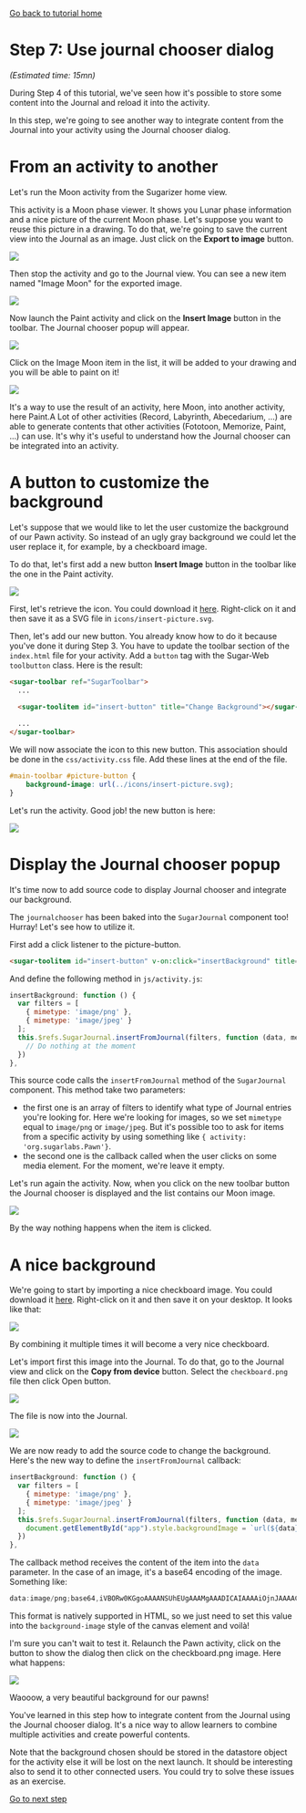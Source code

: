[Go back to tutorial home](tutorial.md)

# Step 7: Use journal chooser dialog
*(Estimated time: 15mn)*

During Step 4 of this tutorial, we've seen how it's possible to store some content into the Journal and reload it into the activity.

In this step, we're going to see another way to integrate content from the Journal into your activity using the Journal chooser dialog.

# From an activity to another

Let's run the Moon activity from the Sugarizer home view.

This activity is a Moon phase viewer. It shows you Lunar phase information and a nice picture of the current Moon phase.
Let's suppose you want to reuse this picture in a drawing. To do that, we're going to save the current view into the Journal as an image.
Just click on the **Export to image** button.

![](../images/tutorial_step7_1.png)

Then stop the activity and go to the Journal view.
You can see a new item named "Image Moon" for the exported image.

![](../images/tutorial_step7_2.png)

Now launch the Paint activity and click on the **Insert Image** button in the toolbar.
The Journal chooser popup will appear.

![](../images/tutorial_step7_3.png)

Click on the Image Moon item in the list, it will be added to your drawing and you will be able to paint on it!

![](../images/tutorial_step7_4.png)

It's a way to use the result of an activity, here Moon, into another activity, here Paint.A Lot of other activities (Record, Labyrinth, Abecedarium, ...) are able to generate contents that other activities (Fototoon, Memorize, Paint, ...) can use. It's why it's useful to understand how the Journal chooser can be integrated into an activity.


# A button to customize the background

Let's suppose that we would like to let the user customize the background of our Pawn activity. So instead of an ugly gray background we could let the user replace it, for example, by a checkboard image.

To do that, let's first add a new button **Insert Image** button in the toolbar like the one in the Paint activity.

![](../images/tutorial_step7_5.png)

First, let's retrieve the icon. 
You could download it [here](../images/insert-picture.svg). Right-click on it and then save it as a SVG file in `icons/insert-picture.svg`.

Then, let's add our new button. You already know how to do it because you've done it during Step 3. You have to update the toolbar section of the `index.html` file for your activity. Add a `button` tag with the Sugar-Web `toolbutton` class. Here is the result:
```html
<sugar-toolbar ref="SugarToolbar">
  ...

  <sugar-toolitem id="insert-button" title="Change Background"></sugar-toolitem>
  
  ...
</sugar-toolbar>
```

We will now associate the icon to this new button. This association should be done in the `css/activity.css` file. Add these lines at the end of the file.
```css
#main-toolbar #picture-button {
	background-image: url(../icons/insert-picture.svg);
}
```
Let's run the activity. Good job! the new button is here:

![](../images/tutorial_step7_6.png)


# Display the Journal chooser popup

It's time now to add source code to display Journal chooser and integrate our background.

The `journalchooser` has been baked into the `SugarJournal` component too! Hurray! Let's see how to utilize it.

First add a click listener to the picture-button.
```html
<sugar-toolitem id="insert-button" v-on:click="insertBackground" title="Change Background"></sugar-toolitem>
```
And define the following method in `js/activity.js`:
```js
insertBackground: function () {
  var filters = [
    { mimetype: 'image/png' }, 
    { mimetype: 'image/jpeg' }
  ];
  this.$refs.SugarJournal.insertFromJournal(filters, function (data, metadata) {
    // Do nothing at the moment
  })
},
```
This source code calls the `insertFromJournal` method of the `SugarJournal` component. This method take two parameters:

* the first one is an array of filters to identify what type of Journal entries you're looking for. Here we're looking for images, so we set `mimetype` equal to `image/png` or `image/jpeg`. But it's possible too to ask for items from a specific activity by using something like `{ activity: 'org.sugarlabs.Pawn'}`.
* the second one is the callback called when the user clicks on some media element. For the moment, we're leave it empty.

Let's run again the activity. Now, when you click on the new toolbar button the Journal chooser is displayed and the list contains our Moon image.

![](../images/tutorial_step7_7.png)

By the way nothing happens when the item is clicked.


# A nice background

We're going to start by importing a nice checkboard image. You could download it [here](../images/checkboard.png). Right-click on it and then save it on your desktop. It looks like that:

![](../images/checkboard.png)

By combining it multiple times it will become a very nice checkboard.

Let's import first this image into the Journal. To do that, go to the Journal view and click on the **Copy from device** button. Select the `checkboard.png` file then click Open button. 

![](../images/tutorial_step7_8.png)

The file is now into the Journal.

![](../images/tutorial_step7_9.png)

We are now ready to add the source code to change the background. Here's the new way to define the `insertFromJournal` callback:
```js
insertBackground: function () {
  var filters = [
    { mimetype: 'image/png' }, 
    { mimetype: 'image/jpeg' }
  ];
  this.$refs.SugarJournal.insertFromJournal(filters, function (data, metadata) {
    document.getElementById("app").style.backgroundImage = `url(${data})`;
  })
},
```
The callback method receives the content of the item into the `data` parameter. In the case of an image, it's a base64 encoding of the image. Something like: 
```js
data:image/png;base64,iVBORw0KGgoAAAANSUhEUgAAAMgAAADICAIAAAAiOjnJAAAACXBIWXMAAAsTAAALEwEAmpwYAAAAB3RJTUUH4wIRCSUFWSm...
```
This format is natively supported in HTML, so we just need to set this value into the `background-image` style of the canvas element and voilà!

I'm sure you can't wait to test it. Relaunch the Pawn activity, click on the button to show the dialog then click on the checkboard.png image. Here what happens:

![](../images/tutorial_step7_10.png)

Waooow, a very beautiful background for our pawns!

You've learned in this step how to integrate content from the Journal using the Journal chooser dialog. It's a nice way to allow learners to combine multiple activities and create powerful contents.

Note that the background chosen should be stored in the datastore object for the activity else it will be lost on the next launch. It should be interesting also to send it to other connected users. You could try to solve these issues as an exercise.

[Go to next step](step8.md)